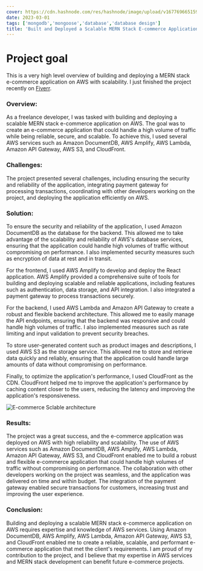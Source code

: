 ```yaml
---
cover: https://cdn.hashnode.com/res/hashnode/image/upload/v1677696651592/2d6a4f83-5a15-4d32-bef8-1556cd432a58.png?w=1600&h=840&fit=crop&crop=entropy&auto=compress,format&format=webp
date: 2023-03-01
tags: ['mongodb','mongoose','database','database design']
title: 'Built and Deployed a Scalable MERN Stack E-commerce Application on AWS'
---
```


# Project goal
This is a very high level overview of building and deploying a MERN stack e-commerce application on AWS with scalability. I just finished the project recently on [Fiverr](https://www.fiverr.com/share/0RQv5E).

### Overview:
As a freelance developer, I was tasked with building and deploying a scalable MERN stack e-commerce application on AWS. The goal was to create an e-commerce application that could handle a high volume of traffic while being reliable, secure, and scalable. To achieve this, I used several AWS services such as Amazon DocumentDB, AWS Amplify, AWS Lambda, Amazon API Gateway, AWS S3, and CloudFront.

### Challenges:
The project presented several challenges, including ensuring the security and reliability of the application, integrating payment gateway for processing transactions, coordinating with other developers working on the project, and deploying the application efficiently on AWS.


### Solution:
To ensure the security and reliability of the application, I used Amazon DocumentDB as the database for the backend. This allowed me to take advantage of the scalability and reliability of AWS's database services, ensuring that the application could handle high volumes of traffic without compromising on performance. I also implemented security measures such as encryption of data at rest and in transit.

For the frontend, I used AWS Amplify to develop and deploy the React application. AWS Amplify provided a comprehensive suite of tools for building and deploying scalable and reliable applications, including features such as authentication, data storage, and API integration. I also integrated a payment gateway to process transactions securely.

For the backend, I used AWS Lambda and Amazon API Gateway to create a robust and flexible backend architecture. This allowed me to easily manage the API endpoints, ensuring that the backend was responsive and could handle high volumes of traffic. I also implemented measures such as rate limiting and input validation to prevent security breaches.

To store user-generated content such as product images and descriptions, I used AWS S3 as the storage service. This allowed me to store and retrieve data quickly and reliably, ensuring that the application could handle large amounts of data without compromising on performance.

Finally, to optimize the application's performance, I used CloudFront as the CDN. CloudFront helped me to improve the application's performance by caching content closer to the users, reducing the latency and improving the application's responsiveness.

![E-commerce Sclable architecture](https://cdn.hashnode.com/res/hashnode/image/upload/v1677696314320/b585f4df-fe5f-49d0-b643-320fb51efa0b.png)

### Results:
The project was a great success, and the e-commerce application was deployed on AWS with high reliability and scalability. The use of AWS services such as Amazon DocumentDB, AWS Amplify, AWS Lambda, Amazon API Gateway, AWS S3, and CloudFront enabled me to build a robust and flexible e-commerce application that could handle high volumes of traffic without compromising on performance. The collaboration with other developers working on the project was seamless, and the application was delivered on time and within budget. The integration of the payment gateway enabled secure transactions for customers, increasing trust and improving the user experience.

### Conclusion:
Building and deploying a scalable MERN stack e-commerce application on AWS requires expertise and knowledge of AWS services. Using Amazon DocumentDB, AWS Amplify, AWS Lambda, Amazon API Gateway, AWS S3, and CloudFront enabled me to create a reliable, scalable, and performant e-commerce application that met the client's requirements. I am proud of my contribution to the project, and I believe that my expertise in AWS services and MERN stack development can benefit future e-commerce projects.
